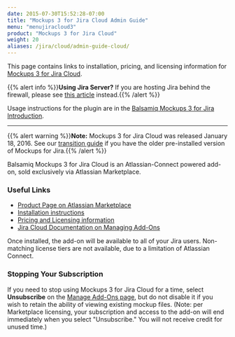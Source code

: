 ```yaml
---
date: 2015-07-30T15:52:28-07:00
title: "Mockups 3 for Jira Cloud Admin Guide"
menu: "menujiracloud3"
product: "Mockups 3 for Jira Cloud"
weight: 20
aliases: /jira/cloud/admin-guide-cloud/
---
```


This page contains links to installation, pricing, and licensing information for [Mockups 3 for Jira Cloud](https://marketplace.atlassian.com/plugins/com.balsamiq.mockups.jira/cloud/overview).

{{% alert info %}}**Using Jira Server?** If you are hosting Jira behind the firewall, please see [this article](/jira/server/mockups2/admin-guide/) instead.{{% /alert %}}

Usage instructions for the plugin are in the [Balsamiq Mockups 3 for Jira Introduction](../intro/).

* * *

{{% alert warning %}}**Note:** Mockups 3 for Jira Cloud was released January 18, 2016.  See our [transition guide](../transition-guide/) if you have the older pre-installed version of Mockups for Jira.{{% /alert %}}

Balsamiq Mockups 3 for Jira Cloud is an Atlassian-Connect powered add-on, sold exclusively via Atlassian Marketplace.

### Useful Links

* [Product Page on Atlassian Marketplace](https://marketplace.atlassian.com/plugins/com.balsamiq.mockups.jira/cloud/overview)
* [Installation instructions](https://marketplace.atlassian.com/plugins/com.balsamiq.mockups.jira/cloud/installation)
* [Pricing and Licensing information](https://marketplace.atlassian.com/plugins/com.balsamiq.mockups.jira/cloud/pricing)
* [Jira Cloud Documentation on Managing Add-Ons](https://confluence.atlassian.com/adminjiracloud/managing-add-ons-776830283.html)

Once installed, the add-on will be available to all of your Jira users. Non-matching license tiers are not available, due to a limitation of Atlassian Connect.

### Stopping Your Subscription

If you need to stop using Mockups 3 for Jira Cloud for a time, select **Unsubscribe** on the [Manage Add-Ons page](https://confluence.atlassian.com/adminjiracloud/managing-add-ons-776830283.html), but do not disable it if you wish to retain the ability of viewing existing mockup files. (Note: per Marketplace licensing, your subscription and access to the add-on will end immediately when you select "Unsubscribe." You will not receive credit for unused time.)
